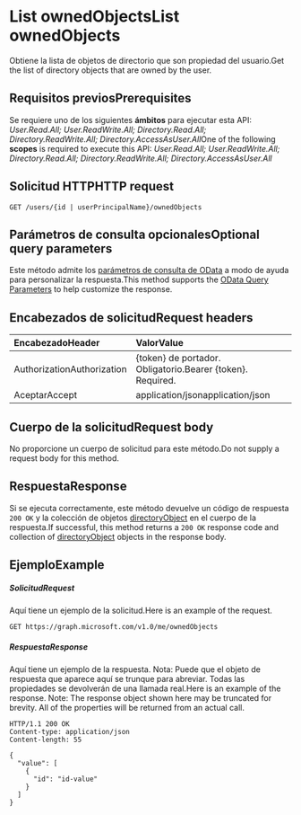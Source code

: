 # <a name="list-ownedobjects"></a><span data-ttu-id="fe513-101">List ownedObjects</span><span class="sxs-lookup"><span data-stu-id="fe513-101">List ownedObjects</span></span>

<span data-ttu-id="fe513-102">Obtiene la lista de objetos de directorio que son propiedad del usuario.</span><span class="sxs-lookup"><span data-stu-id="fe513-102">Get the list of directory objects that are owned by the user.</span></span>
## <a name="prerequisites"></a><span data-ttu-id="fe513-103">Requisitos previos</span><span class="sxs-lookup"><span data-stu-id="fe513-103">Prerequisites</span></span>
<span data-ttu-id="fe513-104">Se requiere uno de los siguientes **ámbitos** para ejecutar esta API: *User.Read.All; User.ReadWrite.All; Directory.Read.All; Directory.ReadWrite.All; Directory.AccessAsUser.All*</span><span class="sxs-lookup"><span data-stu-id="fe513-104">One of the following **scopes** is required to execute this API: *User.Read.All; User.ReadWrite.All; Directory.Read.All; Directory.ReadWrite.All; Directory.AccessAsUser.All*</span></span>

## <a name="http-request"></a><span data-ttu-id="fe513-105">Solicitud HTTP</span><span class="sxs-lookup"><span data-stu-id="fe513-105">HTTP request</span></span>
<!-- { "blockType": "ignored" } -->
```http
GET /users/{id | userPrincipalName}/ownedObjects
```
## <a name="optional-query-parameters"></a><span data-ttu-id="fe513-106">Parámetros de consulta opcionales</span><span class="sxs-lookup"><span data-stu-id="fe513-106">Optional query parameters</span></span>
<span data-ttu-id="fe513-107">Este método admite los [parámetros de consulta de OData](http://developer.microsoft.com/en-us/graph/docs/overview/query_parameters) a modo de ayuda para personalizar la respuesta.</span><span class="sxs-lookup"><span data-stu-id="fe513-107">This method supports the [OData Query Parameters](http://developer.microsoft.com/en-us/graph/docs/overview/query_parameters) to help customize the response.</span></span>
## <a name="request-headers"></a><span data-ttu-id="fe513-108">Encabezados de solicitud</span><span class="sxs-lookup"><span data-stu-id="fe513-108">Request headers</span></span>
| <span data-ttu-id="fe513-109">Encabezado</span><span class="sxs-lookup"><span data-stu-id="fe513-109">Header</span></span>       | <span data-ttu-id="fe513-110">Valor</span><span class="sxs-lookup"><span data-stu-id="fe513-110">Value</span></span> |
|:---------------|:--------|
| <span data-ttu-id="fe513-111">Authorization</span><span class="sxs-lookup"><span data-stu-id="fe513-111">Authorization</span></span>  | <span data-ttu-id="fe513-p101">{token} de portador. Obligatorio.</span><span class="sxs-lookup"><span data-stu-id="fe513-p101">Bearer {token}. Required.</span></span>  |
| <span data-ttu-id="fe513-114">Aceptar</span><span class="sxs-lookup"><span data-stu-id="fe513-114">Accept</span></span>  | <span data-ttu-id="fe513-115">application/json</span><span class="sxs-lookup"><span data-stu-id="fe513-115">application/json</span></span>|

## <a name="request-body"></a><span data-ttu-id="fe513-116">Cuerpo de la solicitud</span><span class="sxs-lookup"><span data-stu-id="fe513-116">Request body</span></span>
<span data-ttu-id="fe513-117">No proporcione un cuerpo de solicitud para este método.</span><span class="sxs-lookup"><span data-stu-id="fe513-117">Do not supply a request body for this method.</span></span>

## <a name="response"></a><span data-ttu-id="fe513-118">Respuesta</span><span class="sxs-lookup"><span data-stu-id="fe513-118">Response</span></span>

<span data-ttu-id="fe513-119">Si se ejecuta correctamente, este método devuelve un código de respuesta `200 OK` y la colección de objetos [directoryObject](../resources/directoryobject.md) en el cuerpo de la respuesta.</span><span class="sxs-lookup"><span data-stu-id="fe513-119">If successful, this method returns a `200 OK` response code and collection of [directoryObject](../resources/directoryobject.md) objects in the response body.</span></span>
## <a name="example"></a><span data-ttu-id="fe513-120">Ejemplo</span><span class="sxs-lookup"><span data-stu-id="fe513-120">Example</span></span>
##### <a name="request"></a><span data-ttu-id="fe513-121">Solicitud</span><span class="sxs-lookup"><span data-stu-id="fe513-121">Request</span></span>
<span data-ttu-id="fe513-122">Aquí tiene un ejemplo de la solicitud.</span><span class="sxs-lookup"><span data-stu-id="fe513-122">Here is an example of the request.</span></span>
<!-- {
  "blockType": "request",
  "name": "get_ownedobjects"
}-->
```http
GET https://graph.microsoft.com/v1.0/me/ownedObjects
```
##### <a name="response"></a><span data-ttu-id="fe513-123">Respuesta</span><span class="sxs-lookup"><span data-stu-id="fe513-123">Response</span></span>
<span data-ttu-id="fe513-p102">Aquí tiene un ejemplo de la respuesta. Nota: Puede que el objeto de respuesta que aparece aquí se trunque para abreviar. Todas las propiedades se devolverán de una llamada real.</span><span class="sxs-lookup"><span data-stu-id="fe513-p102">Here is an example of the response. Note: The response object shown here may be truncated for brevity. All of the properties will be returned from an actual call.</span></span>
<!-- {
  "blockType": "response",
  "truncated": true,
  "@odata.type": "microsoft.graph.directoryObject",
  "isCollection": true
} -->
```http
HTTP/1.1 200 OK
Content-type: application/json
Content-length: 55

{
  "value": [
    {
      "id": "id-value"
    }
  ]
}
```

<!-- uuid: 8fcb5dbc-d5aa-4681-8e31-b001d5168d79
2015-10-25 14:57:30 UTC -->
<!-- {
  "type": "#page.annotation",
  "description": "List ownedObjects",
  "keywords": "",
  "section": "documentation",
  "tocPath": ""
}-->